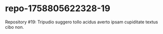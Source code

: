 # repo-1758805622328-19
Repository #19: Tripudio suggero tollo acidus averto ipsam cupiditate textus cibo non.
